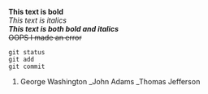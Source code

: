 **This text is bold**\
*This text is italics*\
***This text is both bold and italics***\
~~OOPS I made an error~~
  ```
  git status
  git add
  git commit
 ```
1. George Washington
   _John Adams
    _Thomas Jefferson
